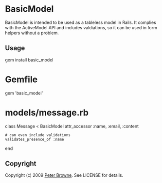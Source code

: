 # BasicModel

BasicModel is intended to be used as a tableless model in Rails. It complies with the ActiveModel API and includes valdiations, so it can be used in form helpers without a problem.

## Usage

  gem install basic_model
  
  # Gemfile
  gem 'basic_model'
  
  # models/message.rb
  class Message < BasicModel
    attr_accessor :name, :email, :content

    # can even include validations
    validates_presence_of :name
  end

## Copyright

Copyright (c) 2009 [Peter Browne](http://petebrowne.com). See LICENSE for details.
